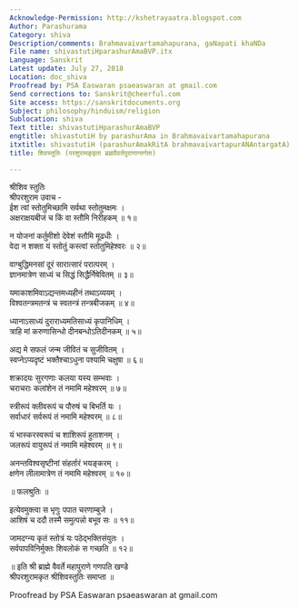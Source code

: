 ```yaml
---
Acknowledge-Permission: http://kshetrayaatra.blogspot.com
Author: Parashurama
Category: shiva
Description/comments: Brahmavaivartamahapurana, gaNapati khaNDa
File name: shivastutiHparashurAmaBVP.itx
Language: Sanskrit
Latest update: July 27, 2018
Location: doc_shiva
Proofread by: PSA Easwaran psaeaswaran at gmail.com
Send corrections to: Sanskrit@cheerful.com
Site access: https://sanskritdocuments.org
Subject: philosophy/hinduism/religion
Sublocation: shiva
Text title: shivastutiHparashurAmaBVP
engtitle: shivastutiH by parashurAma in Brahmavaivartamahapurana
itxtitle: shivastutiH (parashurAmakRitA brahmavaivartapurANAntargatA)
title: शिवस्तुतिः (परशुरामकृइता ब्रह्मवैवर्तपुराणान्तर्गता)

---
```

  
 श्रीशिव स्तुतिः   
श्रीपरशुराम उवाच -  
ईश त्वां स्तोतुमिच्छामि सर्वथा स्तोतुमक्षमः ।  
अक्षराक्षयबीजं च किं वा स्तौमि निरीहकम् ॥ १॥  
  
न योजनां कर्तुमीशो देवेशं स्तौमि मूढधीः ।  
वेदा न शक्ता यं स्तोतुं कस्त्वां स्तोतुमिहेश्वरः ॥ २॥  
  
वाग्बुद्धिमनसां दूरं सारात्सारं परात्परम् ।  
ज्ञानमात्रेण साध्यं च सिद्धं सिद्धैर्निषेवितम् ॥ ३॥  
  
यमाकाशमिवाऽद्यन्तमध्यहीनं तथाऽव्ययम् ।  
विश्वतन्त्रमतन्त्रं च स्वतन्त्रं तन्त्रबीजकम् ॥ ४॥  
  
ध्यानाऽसाध्यं दुराराध्यमतिसाध्यं कृपानिधिम् ।  
त्राहि मां करुणासिन्धो दीनबन्धोऽतिदीनकम् ॥ ५॥  
  
अद्य मे सफलं जन्म जीवितं च सुजीवितम् ।  
स्वप्नेऽप्यदृष्टं भक्तैश्चाऽधुना पश्यामि चक्षुषा ॥ ६॥  
  
शक्रादयः सुरगणाः कलया यस्य सम्भवाः ।  
चराचराः कलांशेन तं नमामि महेश्वरम् ॥ ७॥  
  
स्त्रीरूपं क्लीवरूपं च पौरुषं च बिभर्ति यः ।  
सर्वाधारं सर्वरूपं तं नमामि महेश्वरम् ॥ ८॥  
  
यं भास्करस्वरूपं च शाशिरूपं हुताशनम् ।  
जलरूपं वायुरूपं तं नमामि महेश्वरम् ॥ ९॥  
  
अनन्तविश्वसृष्टीनां संहर्तारं भयङ्करम् ।  
क्षणेन लीलामात्रेण तं नमामि महेश्वरम् ॥ १०॥  
  
॥ फलश्रुतिः ॥  
  
इत्येवमुक्त्वा स भृगुः पपात चरणाम्बुजे ।  
आशिषं च ददौ तस्मै समुत्पन्नो बभूव सः ॥ ११॥  
  
जामदग्न्य कृतं स्तोत्रं यः पठेद्भक्तिसंयुतः ।  
सर्वपापविनिर्मुक्तः शिवलोकं स गच्छति ॥ १२॥  
  
॥ इति श्री ब्राह्मे वैवर्ते महापुराणे गणपति खण्डे  
श्रीपरशुरामकृत श्रीशिवस्तुतिः समाप्ता ॥  
  
  
Proofread by PSA Easwaran psaeaswaran at gmail.com  
  
